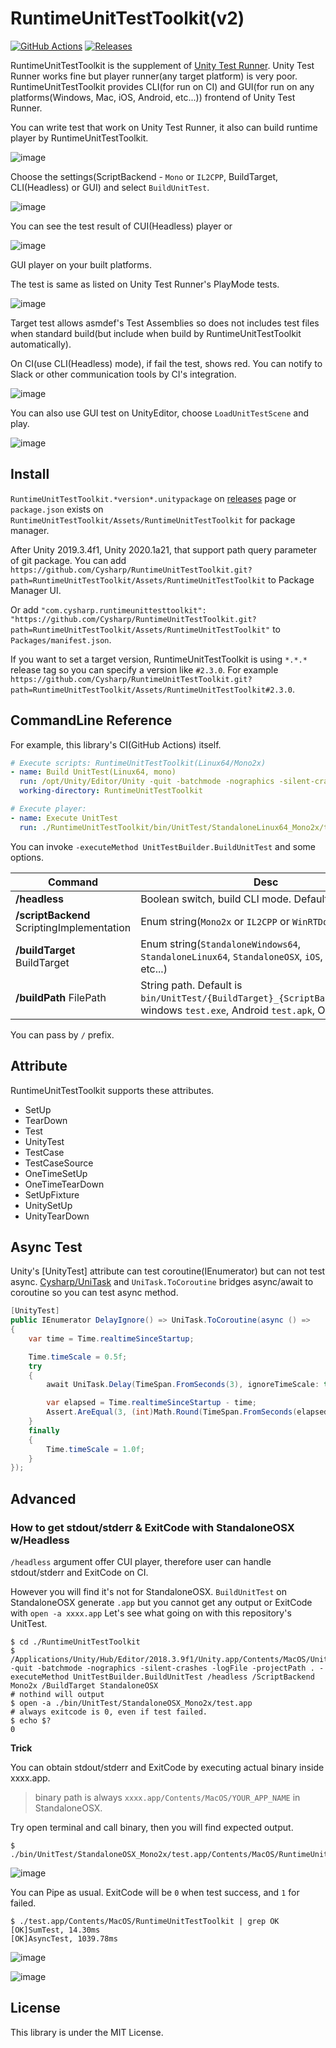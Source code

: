 RuntimeUnitTestToolkit(v2)
===
[![GitHub Actions](https://github.com/Cysharp/RuntimeUnitTestToolkit/workflows/Unity-Build/badge.svg)](https://github.com/Cysharp/RuntimeUnitTestToolkit/actions) [![Releases](https://img.shields.io/github/release/Cysharp/RuntimeUnitTestToolkit.svg)](https://github.com/Cysharp/RuntimeUnitTestToolkit/releases)

RuntimeUnitTestToolkit is the supplement of [Unity Test Runner](https://docs.unity3d.com/Manual/testing-editortestsrunner.html). Unity Test Runner works fine but player runner(any target platform) is very poor. RuntimeUnitTestToolkit provides CLI(for run on CI) and GUI(for run on any platforms(Windows, Mac, iOS, Android, etc...)) frontend of Unity Test Runner.

You can write test that work on Unity Test Runner, it also can build runtime player by RuntimeUnitTestToolkit.

![image](https://user-images.githubusercontent.com/46207/57200330-a04aae00-6fc5-11e9-82fa-39006fef583e.png)

Choose the settings(ScriptBackend - `Mono` or `IL2CPP`, BuildTarget, CLI(Headless) or GUI) and select `BuildUnitTest`.

![image](https://user-images.githubusercontent.com/46207/57200618-29afaf80-6fc9-11e9-8515-167076b2f4d8.png)

You can see the test result of CUI(Headless) player or

![image](https://user-images.githubusercontent.com/46207/57200784-d2aada00-6fca-11e9-8182-944abb963316.png)

GUI player on your built platforms.

The test is same as listed on Unity Test Runner's PlayMode tests.

![image](https://user-images.githubusercontent.com/46207/57200806-27e6eb80-6fcb-11e9-9d86-dfe6c7a854c6.png)

Target test allows asmdef's Test Assemblies so does not includes test files when standard build(but include when build by RuntimeUnitTestToolkit automatically).

On CI(use CLI(Headless) mode), if fail the test, shows red. You can notify to Slack or other communication tools by CI's integration.

![image](https://user-images.githubusercontent.com/46207/57200862-d12de180-6fcb-11e9-8353-5a897dd2c952.png)

You can also use GUI test on UnityEditor, choose `LoadUnitTestScene` and play.

![image](https://user-images.githubusercontent.com/46207/80211233-4af12c00-8670-11ea-9c7c-29fb43d3031c.png)

Install
---
`RuntimeUnitTestToolkit.*version*.unitypackage` on [releases](https://github.com/Cysharp/RuntimeUnitTestToolkit/releases) page or `package.json` exists on `RuntimeUnitTestToolkit/Assets/RuntimeUnitTestToolkit` for package manager.

After Unity 2019.3.4f1, Unity 2020.1a21, that support path query parameter of git package. You can add `https://github.com/Cysharp/RuntimeUnitTestToolkit.git?path=RuntimeUnitTestToolkit/Assets/RuntimeUnitTestToolkit` to Package Manager UI.

Or add `"com.cysharp.runtimeunittesttoolkit": "https://github.com/Cysharp/RuntimeUnitTestToolkit.git?path=RuntimeUnitTestToolkit/Assets/RuntimeUnitTestToolkit"` to `Packages/manifest.json`.

If you want to set a target version, RuntimeUnitTestToolkit is using `*.*.*` release tag so you can specify a version like `#2.3.0`. For example `https://github.com/Cysharp/RuntimeUnitTestToolkit.git?path=RuntimeUnitTestToolkit/Assets/RuntimeUnitTestToolkit#2.3.0`.

CommandLine Reference
---
For example, this library's CI(GitHub Actions) itself.

```yml
# Execute scripts: RuntimeUnitTestToolkit(Linux64/Mono2x)
- name: Build UnitTest(Linux64, mono)
  run: /opt/Unity/Editor/Unity -quit -batchmode -nographics -silent-crashes -logFile -projectPath . -executeMethod UnitTestBuilder.BuildUnitTest /headless /ScriptBackend Mono2x /BuildTarget StandaloneLinux64
  working-directory: RuntimeUnitTestToolkit

# Execute player:
- name: Execute UnitTest
  run: ./RuntimeUnitTestToolkit/bin/UnitTest/StandaloneLinux64_Mono2x/test
```

You can invoke `-executeMethod UnitTestBuilder.BuildUnitTest` and some options.

| Command        | Desc |
| ---            | ---  |
| **/headless**      | Boolean switch, build CLI mode. Default is false. |
| **/scriptBackend** ScriptingImplementation | Enum string(`Mono2x` or `IL2CPP` or `WinRTDotNET` )|
| **/buildTarget** BuildTarget   |Enum string(`StandaloneWindows64`, `StandaloneLinux64`, `StandaloneOSX`, `iOS`, `Android`, etc...) | 
| **/buildPath** FilePath    | String path. Default is `bin/UnitTest/{BuildTarget}_{ScriptBackend}/test`(If windows `test.exe`, Android `test.apk`, OSX `test.app`) |

You can pass by `/` prefix.

Attribute
---
RuntimeUnitTestToolkit supports these attributes.

* SetUp
* TearDown
* Test
* UnityTest
* TestCase
* TestCaseSource
* OneTimeSetUp
* OneTimeTearDown
* SetUpFixture
* UnitySetUp
* UnityTearDown

Async Test
---
Unity's [UnityTest] attribute can test coroutine(IEnumerator) but can not test async. [Cysharp/UniTask](https://github.com/Cysharp/UniTask) and `UniTask.ToCoroutine` bridges async/await to coroutine so you can test async method.

```csharp
[UnityTest]
public IEnumerator DelayIgnore() => UniTask.ToCoroutine(async () =>
{
    var time = Time.realtimeSinceStartup;

    Time.timeScale = 0.5f;
    try
    {
        await UniTask.Delay(TimeSpan.FromSeconds(3), ignoreTimeScale: true);

        var elapsed = Time.realtimeSinceStartup - time;
        Assert.AreEqual(3, (int)Math.Round(TimeSpan.FromSeconds(elapsed).TotalSeconds, MidpointRounding.ToEven));
    }
    finally
    {
        Time.timeScale = 1.0f;
    }
});
```

Advanced
---

### How to get stdout/stderr & ExitCode with StandaloneOSX w/Headless

`/headless` argument offer CUI player, therefore user can handle stdout/stderr and ExitCode on CI.

However you will find it's not for StandaloneOSX. `BuildUnitTest` on StandaloneOSX generate `.app` but you cannot get any output or ExitCode with `open -a xxxx.app` 
Let's see what going on with this repository's UnitTest.

```shell
$ cd ./RuntimeUnitTestToolkit
$ /Applications/Unity/Hub/Editor/2018.3.9f1/Unity.app/Contents/MacOS/Unity -quit -batchmode -nographics -silent-crashes -logFile -projectPath . -executeMethod UnitTestBuilder.BuildUnitTest /headless /ScriptBackend Mono2x /BuildTarget StandaloneOSX
# nothind will output
$ open -a ./bin/UnitTest/StandaloneOSX_Mono2x/test.app
# always exitcode is 0, even if test failed.
$ echo $?
0
```

**Trick**

You can obtain stdout/stderr and ExitCode by executing actual binary inside xxxx.app.

> binary path is always `xxxx.app/Contents/MacOS/YOUR_APP_NAME` in StandaloneOSX.

Try open terminal and call binary, then you will find expected output.

```shell
$ ./bin/UnitTest/StandaloneOSX_Mono2x/test.app/Contents/MacOS/RuntimeUnitTestToolkit
```

![image](https://user-images.githubusercontent.com/3856350/80474748-cf022700-8982-11ea-8c56-45e9cd0e1bb5.png)

You can Pipe as usual. ExitCode will be `0` when test success, and `1` for failed.

```shell
$ ./test.app/Contents/MacOS/RuntimeUnitTestToolkit | grep OK
[OK]SumTest, 14.30ms
[OK]AsyncTest, 1039.78ms
```

![image](https://user-images.githubusercontent.com/3856350/80474656-ad08a480-8982-11ea-9e6b-38f9e5539d26.png)

![image](https://user-images.githubusercontent.com/3856350/80474554-8d717c00-8982-11ea-9d7e-aafdf19b0717.png)


License
---
This library is under the MIT License.
